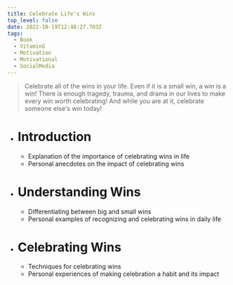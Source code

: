 ```yaml
---
title: Celebrate Life's Wins
top_level: false
date: 2022-10-19T12:48:27.703Z
tags:
  - Book
  - VitaminG
  - Motivation
  - Motivational
  - SocialMedia
---
```

> Celebrate all of the wins in your life. Even if it is a small win, a win is a win! There is enough tragedy, trauma, and drama in our lives to make every win worth celebrating! And while you are at it, celebrate someone else's win today!

- # Introduction
  - Explanation of the importance of celebrating wins in life
  - Personal anecdotes on the impact of celebrating wins

- # Understanding Wins
  - Differentiating between big and small wins
  - Personal examples of recognizing and celebrating wins in daily life

- # Celebrating Wins
  - Techniques for celebrating wins
  - Personal experiences of making celebration a habit and its impact
